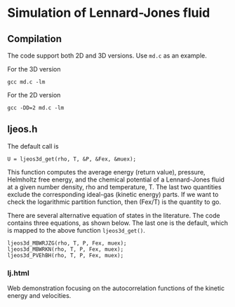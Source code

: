 # Simulation of Lennard-Jones fluid #

## Compilation ##

The code support both 2D and 3D versions.
Use `md.c` as an example.

For the 3D version
```
gcc md.c -lm
```

For the 2D version
```
gcc -DD=2 md.c -lm
```

## ljeos.h

The default call is
```
U = ljeos3d_get(rho, T, &P, &Fex, &muex);
```

This function computes the average energy (return value),
 pressure, Helmholtz free energy, and the chemical potential
 of a Lennard-Jones fluid at a given number density, rho and temperature, T.
The last two quantities exclude the corresponding ideal-gas
(kinetic energy) parts.  If we want to check the logarithmic
partition function,  then (Fex/T) is the quantity to go.

There are several alternative equation of states in the literature.
The code contains three equations, as shown below.
The last one is the default, which is mapped to
the above function `ljeos3d_get()`.
```
ljeos3d_MBWRJZG(rho, T, P, Fex, muex);
ljeos3d_MBWRKN(rho, T, P, Fex, muex);
ljeos3d_PVEhBH(rho, T, P, Fex, muex);
```

### lj.html

Web demonstration focusing on the autocorrelation functions
of the kinetic energy and velocities.
